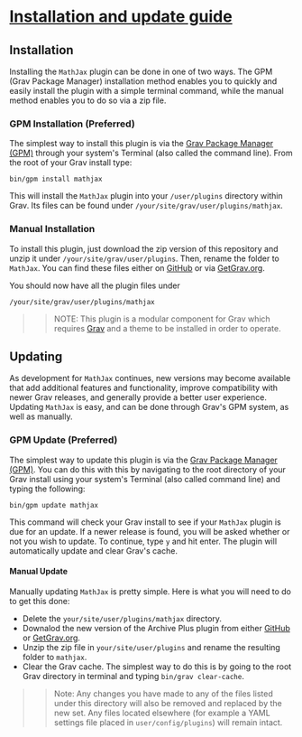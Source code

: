 # [Installation and update guide][project]
[project]: https://github.com/sommerregen/grav-plugin-mathjax

## Installation

Installing the `MathJax` plugin can be done in one of two ways. The GPM (Grav Package Manager) installation method enables you to quickly and easily install the plugin with a simple terminal command, while the manual method enables you to do so via a zip file.

### GPM Installation (Preferred)

The simplest way to install this plugin is via the [Grav Package Manager (GPM)](http://learn.getgrav.org/advanced/grav-gpm) through your system's Terminal (also called the command line). From the root of your Grav install type:

    bin/gpm install mathjax

This will install the `MathJax` plugin into your `/user/plugins` directory within Grav. Its files can be found under `/your/site/grav/user/plugins/mathjax`.

### Manual Installation

To install this plugin, just download the zip version of this repository and unzip it under `/your/site/grav/user/plugins`. Then, rename the folder to `MathJax`. You can find these files either on [GitHub](https://github.com/sommerregen/grav-plugin-mathjax) or via [GetGrav.org](http://getgrav.org/downloads/plugins).

You should now have all the plugin files under

    /your/site/grav/user/plugins/mathjax

>> NOTE: This plugin is a modular component for Grav which requires [Grav](http://github.com/getgrav/grav) and a theme to be installed in order to operate.

## Updating

As development for `MathJax` continues, new versions may become available that add additional features and functionality, improve compatibility with newer Grav releases, and generally provide a better user experience. Updating `MathJax` is easy, and can be done through Grav's GPM system, as well as manually.

### GPM Update (Preferred)

The simplest way to update this plugin is via the [Grav Package Manager (GPM)](http://learn.getgrav.org/advanced/grav-gpm). You can do this with this by navigating to the root directory of your Grav install using your system's Terminal (also called command line) and typing the following:

    bin/gpm update mathjax

This command will check your Grav install to see if your `MathJax` plugin is due for an update. If a newer release is found, you will be asked whether or not you wish to update. To continue, type `y` and hit enter. The plugin will automatically update and clear Grav's cache.

#### Manual Update

Manually updating `MathJax` is pretty simple. Here is what you will need to do to get this done:

* Delete the `your/site/user/plugins/mathjax` directory.
* Downalod the new version of the Archive Plus plugin from either [GitHub](https://github.com/sommerregen/grav-plugin-mathjax) or [GetGrav.org](http://getgrav.org/downloads/plugins#dropcaps).
* Unzip the zip file in `your/site/user/plugins` and rename the resulting folder to `mathjax`.
* Clear the Grav cache. The simplest way to do this is by going to the root Grav directory in terminal and typing `bin/grav clear-cache`.

>> Note: Any changes you have made to any of the files listed under this directory will also be removed and replaced by the new set. Any files located elsewhere (for example a YAML settings file placed in `user/config/plugins`) will remain intact.
